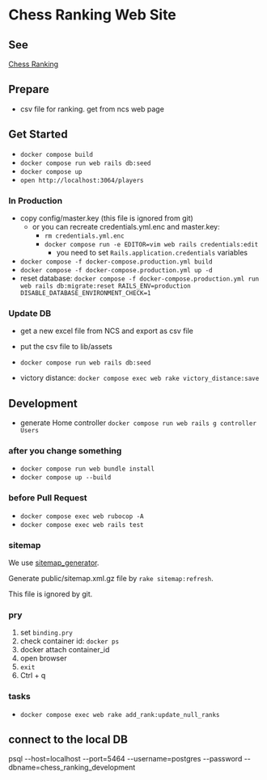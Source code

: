 # Chess Ranking Web Site

## See
[Chess Ranking](https://chess-ranking.stu345.com/players)

## Prepare
- csv file for ranking. get from ncs web page

## Get Started
- `docker compose build`
- `docker compose run web rails db:seed`
- `docker compose up`
- `open http://localhost:3064/players`

### In Production
- copy config/master.key (this file is ignored from git)
    - or you can recreate credentials.yml.enc and master.key: 
        - `rm credentials.yml.enc`
        - `docker compose run -e EDITOR=vim web rails credentials:edit`
            - you need to set `Rails.application.credentials` variables
- `docker compose -f docker-compose.production.yml build`
- `docker compose -f docker-compose.production.yml up -d`
- reset database: `docker compose -f docker-compose.production.yml run web rails db:migrate:reset RAILS_ENV=production DISABLE_DATABASE_ENVIRONMENT_CHECK=1`

### Update DB
- get a new excel file from NCS and export as csv file
- put the csv file to lib/assets
- `docker compose run web rails db:seed`

- victory distance: `docker compose exec web rake victory_distance:save`

## Development
- generate Home controller `docker compose run web rails g controller Users`

### after you change something
- `docker compose run web bundle install`
- `docker compose up --build`

### before Pull Request
- `docker compose exec web rubocop -A`
- `docker compose exec web rails test`

### sitemap
We use [sitemap_generator](https://github.com/kjvarga/sitemap_generator#rails).

Generate public/sitemap.xml.gz file by `rake sitemap:refresh`.

This file is ignored by git.

### pry
1. set `binding.pry`
1. check container id: `docker ps`
1. docker attach container_id
1. open browser
1. `exit`
1. Ctrl + q

### tasks
- `docker compose exec web rake add_rank:update_null_ranks`

## connect to the local DB
psql --host=localhost --port=5464 --username=postgres --password --dbname=chess_ranking_development